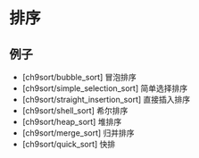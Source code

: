 # 排序

## 例子

* [ch9sort/bubble_sort] 冒泡排序
* [ch9sort/simple_selection_sort] 简单选择排序
* [ch9sort/straight_insertion_sort] 直接插入排序
* [ch9sort/shell_sort] 希尔排序
* [ch9sort/heap_sort] 堆排序
* [ch9sort/merge_sort] 归并排序
* [ch9sort/quick_sort] 快排  